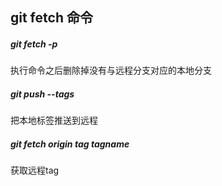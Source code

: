 ## git fetch 命令


##### git fetch -p 

执行命令之后删除掉没有与远程分支对应的本地分支



##### git push --tags 

把本地标签推送到远程


##### git fetch origin tag tagname


获取远程tag



